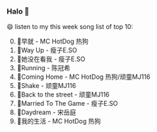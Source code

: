 

### Halo 👋

😄 listen to my this week song list of top 10:

0. 🌈早就 - MC HotDog 热狗
1. 🌈Way Up - 瘦子E.SO
2. 🌈她没在看我 - 瘦子E.SO
3. 🌈Running - 陈冠希
4. 🌈Coming Home - MC HotDog 热狗/顽童MJ116
5. 🌈Shake - 顽童MJ116
6. 🌈Back to the street - 顽童MJ116
7. 🌈Married To The Game - 瘦子E.SO
8. 🌈Daydream - 宋岳庭
9. 🌈我的生活 - MC HotDog 热狗

